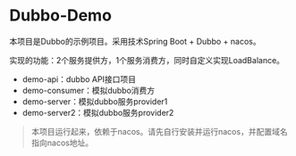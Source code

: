 # Dubbo-Demo

本项目是Dubbo的示例项目。采用技术Spring Boot + Dubbo + nacos。

实现的功能：2个服务提供方，1个服务消费方，同时自定义实现LoadBalance。

* demo-api：dubbo API接口项目
* demo-consumer：模拟dubbo消费方
* demo-server：模拟dubbo服务provider1
* demo-server2：模拟dubbo服务provider2

> 本项目运行起来，依赖于nacos。请先自行安装并运行nacos，并配置域名指向nacos地址。